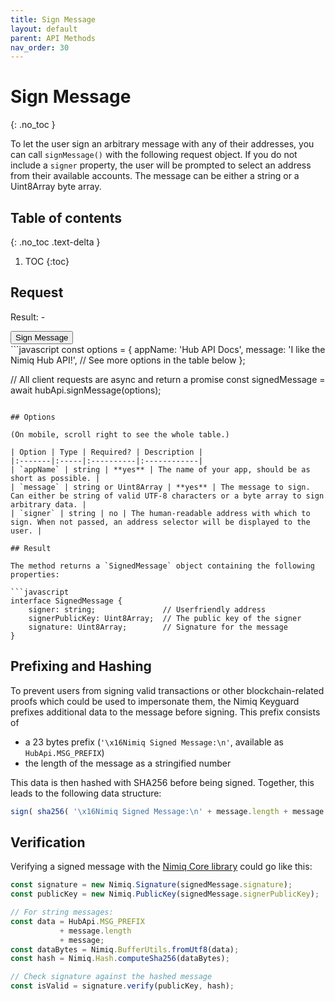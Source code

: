 ```yaml
---
title: Sign Message
layout: default
parent: API Methods
nav_order: 30
---
```


# Sign Message
{: .no_toc }

To let the user sign an arbitrary message with any of their addresses, you can
call `signMessage()` with the following request object. If you do not include
a `signer` property, the user will be prompted to select an address from their
available accounts. The message can be either a string or a Uint8Array byte array.

## Table of contents
{: .no_toc .text-delta }

1. TOC
{:toc}

## Request

<div class="code-example">
  <p>Result: <span id="output">-</span></p>
  <button id="sign-message-btn" class="btn btn-primary mb-1">Sign Message</button>

  <script src="https://cdn.jsdelivr.net/npm/@nimiq/hub-api@v1.0/dist/standalone/HubApi.standalone.umd.js"></script>
  <script>
    const hubApi = new HubApi('https://hub.nimiq-testnet.com');

    document.getElementById('sign-message-btn').addEventListener('click', async function(event) {
      const output = document.getElementById('output');

      try {
        const result = await hubApi.signMessage({
          appName: 'Hub API Docs',
          message: 'I like the Nimiq Hub API!',
        });
        output.textContent = 'Message signed by: ' + result.signer;
      } catch (error) {
        output.textContent = error.message;
      }
    });
  </script>
</div>
```javascript
const options = {
  appName: 'Hub API Docs',
  message: 'I like the Nimiq Hub API!',
  // See more options in the table below
};

// All client requests are async and return a promise
const signedMessage = await hubApi.signMessage(options);
```

## Options

(On mobile, scroll right to see the whole table.)

| Option | Type | Required? | Description |
|:-------|:-----|:----------|:------------|
| `appName` | string | **yes** | The name of your app, should be as short as possible. |
| `message` | string or Uint8Array | **yes** | The message to sign. Can either be string of valid UTF-8 characters or a byte array to sign arbitrary data. |
| `signer` | string | no | The human-readable address with which to sign. When not passed, an address selector will be displayed to the user. |

## Result

The method returns a `SignedMessage` object containing the following properties:

```javascript
interface SignedMessage {
    signer: string;               // Userfriendly address
    signerPublicKey: Uint8Array;  // The public key of the signer
    signature: Uint8Array;        // Signature for the message
}
```

## Prefixing and Hashing

To prevent users from signing valid transactions or other
blockchain-related proofs which could be used to impersonate them, the
Nimiq Keyguard prefixes additional data to the message before signing.
This prefix consists of

- a 23 bytes prefix (`'\x16Nimiq Signed Message:\n'`, available as `HubApi.MSG_PREFIX`)
- the length of the message as a stringified number

This data is then hashed with SHA256 before being signed. Together, this leads
to the following data structure:

```javascript
sign( sha256( '\x16Nimiq Signed Message:\n' + message.length + message ) );
```

## Verification

Verifying a signed message with the [Nimiq Core library](https://www.npmjs.com/package/@nimiq/core)
could go like this:

```javascript
const signature = new Nimiq.Signature(signedMessage.signature);
const publicKey = new Nimiq.PublicKey(signedMessage.signerPublicKey);

// For string messages:
const data = HubApi.MSG_PREFIX
           + message.length
           + message;
const dataBytes = Nimiq.BufferUtils.fromUtf8(data);
const hash = Nimiq.Hash.computeSha256(dataBytes);

// Check signature against the hashed message
const isValid = signature.verify(publicKey, hash);
```
